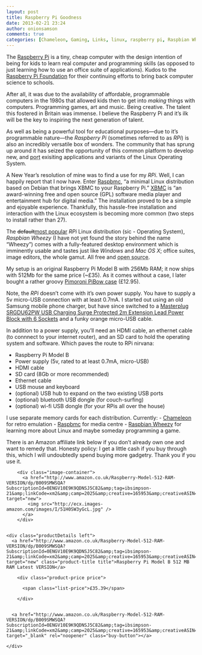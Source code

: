 ```yaml
---
layout: post
title: Raspberry Pi Goodness
date: 2013-02-21 23:24
author: onionsamson
comments: true
categories: [Chameleon, Gaming, Links, linux, raspberry pi, Raspbian Wheezy, Raspbmc, RPi, Tech, XBMC]
---
```

<p>The <a href="http://rasberrypi.org/faqs">Raspberry Pi</a> is a tiny, cheap computer with the design intention of being for kids to learn real computer and programming skills (as opposed to just learning how to use an office suite of applications). Kudos to the <a href="http://www.raspberrypi.org/about">Raspberry Pi Foundation</a> for their continuing efforts to bring back computer science to schools.</p>

<p>After all, it was due to the availability of affordable, programmable computers in the 1980s that allowed kids then to get into <em>making</em> things with computers. Programming games, art and music. Being creative. The talent this fostered in Britain was immense. I believe the Raspberry Pi and it’s ilk will be the key to inspiring the next generation of talent.</p>

<p>As well as being a powerful tool for educational purposes—due to it’s programmable nature—the <em>Raspberry Pi</em> (sometimes referred to as <em>RPi</em>) is also an incredibly versatile box of wonders. The community that has sprung up around it has seized the opportunity of this common platform to develop new, and <abbr title="convert from another system to be compatible with and run on the Raspberry Pi">port</abbr> exisiting applications and variants of the Linux Operating System. </p>

<p>A New Year’s resolution of mine was to find a use for my <em>RPi</em>. Well, I can happily report that I now have. Enter <a href="http://raspbmc.com">Raspbmc</a>, “a minimal Linux distribution based on Debian that brings XBMC to your Raspberry Pi.” <a href="http://xbmc.org/about/">XBMC</a> is “an award-winning free and open source (GPL) software media player and entertainment hub for digital media.” The installation proved to be a simple and ejoyable experience. Thankfully, this hassle-free installation and interaction with the Linux ecosystem is becoming more common (two steps to install rather than 27).</p>

<p>The <del>default</del><ins>most popular</ins> <em>RPi</em> Linux distribution (sic - Operating System), <em>Raspbian Wheezy</em> (I have not yet found the story behind the name “Wheezy”) comes with a fully-featured desktop environment which is imminently usable and tastes just like <em>Windows</em> and <em>Mac OS X</em>; office suites, image editors, the whole gamut. All free and <abbr title="Software for which the source code is freely available.">open source</abbr>.</p>

<p>My setup is an original Raspberry Pi Model B with 256Mb RAM; it now ships with 512Mb for the same price (~£35). As it comes without a case, I later bought a rather groovy <a href="http://shop.pimoroni.com/">Pimoroni PiBow case</a> (£12.95).</p>

<p>Note, the <em>RPi</em> doesn’t come with it’s own power supply. You have to supply a 5v micro-USB connection with at least 0.7mA. I started out using an old Samsung mobile phone charger, but have since switched to a <a href="http://www.amazon.co.uk/Masterplug-SRGDU62PW-Charging-Protected-Extension/dp/B006GKEP8Q">Masterplug SRGDU62PW USB Charging Surge Protected 2m Extension Lead Power Block with 6 Sockets</a> and a funky orange micro-USB cable. </p>

<p>In addition to a power supply, you’ll need an HDMI cable, an ethernet cable (to connnect to your internet router), and an SD card to hold the operating system and software. Which paves the route to RPi nirvana:</p>

<ul>
<li>Raspberry Pi Model B </li>
<li>Power supply (5v, rated to at least 0.7mA, micro-USB)</li>
<li>HDMI cable</li>
<li>SD card (8Gb or more recommended)</li>
<li>Ethernet cable</li>
<li>USB mouse and keyboard</li>
<li>(optional) USB hub to expand on the two existing USB ports</li>
<li>(optional) bluetooth USB dongle (for couch-surfing)</li>
<li>(optional) wi-fi USB dongle (for your RPis all over the house)</li>
</ul>

<p>I use separate memory cards for each distribution. Currently:
- <a href="http://chameleon.enging.com">Chameleon</a> for retro emulation
- <a href="http://raspbmc.com">Raspbmc</a> for media centre
- <a href="http://www.raspbian.org">Raspbian Wheezy</a> for learning more about Linux and maybe someday programming a game.</p>

<p>There is an Amazon affiliate link below if you don’t already own one and want to remedy that. Honesty policy: I get a little cash if you buy through this, which I will undoubtedly spend buying more gadgetry. Thank you if you use it.</p>





  <div class="product-block">

    
        <div class="image-container">
          <a href="http://www.amazon.co.uk/Raspberry-Model-512-RAM-VERSION/dp/B009SMWSQA?SubscriptionId=0ENGV10E9K9QDNSJ5C82&amp;tag=ibsimpson-21&amp;linkCode=xm2&amp;camp=2025&amp;creative=165953&amp;creativeASIN=B009SMWSQA" target="new">
            <img src="http://ecx.images-amazon.com/images/I/51H0SW3yGcL.jpg" />
          </a>
        </div>
    

    <div class="productDetails left">
      <a href="http://www.amazon.co.uk/Raspberry-Model-512-RAM-VERSION/dp/B009SMWSQA?SubscriptionId=0ENGV10E9K9QDNSJ5C82&amp;tag=ibsimpson-21&amp;linkCode=xm2&amp;camp=2025&amp;creative=165953&amp;creativeASIN=B009SMWSQA" target="new" class="product-title title">Raspberry Pi Model B 512 MB RAM Latest VERSION</a>
      
        <div class="product-price price">
          
          <span class="list-price">£35.39</span>
          
        </div>
      
      
      <a href="http://www.amazon.co.uk/Raspberry-Model-512-RAM-VERSION/dp/B009SMWSQA?SubscriptionId=0ENGV10E9K9QDNSJ5C82&amp;tag=ibsimpson-21&amp;linkCode=xm2&amp;camp=2025&amp;creative=165953&amp;creativeASIN=B009SMWSQA" target="_blank" rel="noopener" class="buy-button"></a>

    </div>

  </div>
